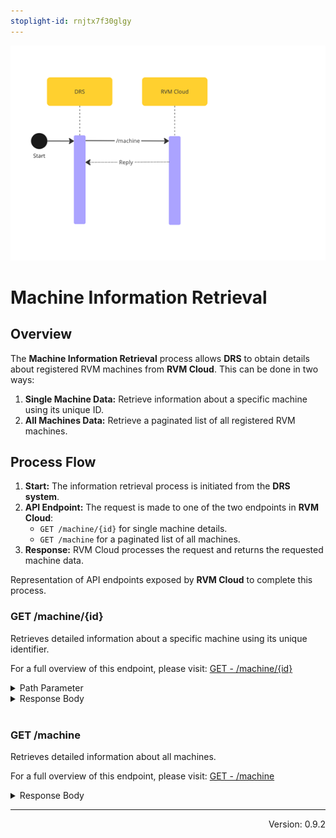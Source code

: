 ```yaml
---
stoplight-id: rnjtx7f30glgy
---
```


![RVMInfo.png](../../assets/images/RVMHealthcheck.png)

# Machine Information Retrieval

## Overview

The **Machine Information Retrieval** process allows **DRS** to obtain details about registered RVM machines from **RVM Cloud**. This can be done in two ways:

1. **Single Machine Data:** Retrieve information about a specific machine using its unique ID.
2. **All Machines Data:** Retrieve a paginated list of all registered RVM machines.

## Process Flow

1. **Start:** The information retrieval process is initiated from the **DRS system**.
2. **API Endpoint:** The request is made to one of the two endpoints in **RVM Cloud**:
   - `GET /machine/{id}` for single machine details.
   - `GET /machine` for a paginated list of all machines.
3. **Response:** RVM Cloud processes the request and returns the requested machine data.

<!--
type: tab
title: RVM
-->
Representation of API endpoints exposed by **RVM Cloud** to complete this process.

### GET /machine/{id}

Retrieves detailed information about a specific machine using its unique identifier.

For a full overview of this endpoint, please visit: [GET - /machine/{id}](https://kaucja.stoplight.io/docs/rvm-api/7cizixnah104k-get-machine-data)

<details>
<summary>Path Parameter</summary>

```yaml
id:
  type: string
  description: Unique identifier of the machine.
```

</details>

<details>
<summary>Response Body</summary>

```yaml jsonSchema
  $ref: '../../rvm-openapi.yaml#/components/schemas/Machine'
```

</details>

<br>

### GET /machine

Retrieves detailed information about all machines.

For a full overview of this endpoint, please visit: [GET - /machine](https://kaucja.stoplight.io/docs/rvm-api/vlhfuryxrsykg-get-all-machine-data)

<details>
<summary>Response Body</summary>

```yaml jsonSchema
  $ref: '../../rvm-openapi.yaml#/components/schemas/MachinePaginated'
```

</details>

<!-- type: tab-end -->

---
<div style="text-align: right"> Version: 0.9.2</div>

